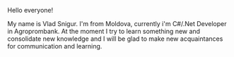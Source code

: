 Hello everyone!

My name is Vlad Snigur. I'm from Moldova, currently i'm C#/.Net Developer in Agroprombank. 
At the moment I try to learn something new and consolidate new knowledge and I will be glad to make new acquaintances for communication and learning.
